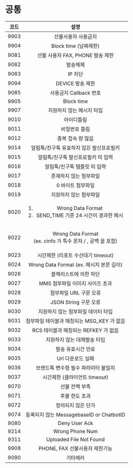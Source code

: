 # 공통



|  코드  |                                   설명                                   |
| :--: | :--------------------------------------------------------------------: |
| 9903 |                               선불사용자 사용금지                               |
| 9904 |                            Block time (날짜제한)                           |
| 9081 |                         선불 사용자 FAX, PHONE 발송 제한                        |
| 9082 |                                  발송해제                                  |
| 9083 |                                  IP 차단                                 |
| 9094 |                              DEVICE 발송 제한                              |
| 9085 |                            사용금지 Callback 번호                            |
| 9905 |                               Block time                               |
| 9907 |                             지원하지 않는 메시지 타입                             |
| 9010 |                                  아이디틀림                                 |
| 9011 |                                 비밀번호 틀림                                |
| 9012 |                               중복 접속 량 많음                               |
| 9014 |                         알림톡/친구톡 유효하지 않은 발신프로필키                         |
| 9015 |                           알림톡/친구톡 발신프로필키 미 입력                          |
| 9016 |                            알림톡/친구톡 템플릿 미 입력                            |
| 9017 |                              존재하지 않는 첨부파일                              |
| 9018 |                               0 바이트 첨부파일                               |
| 9019 |                              지원하지 않는 첨부파일                              |
| 9020 | <ol><li>Wrong Data Format</li><li>SEND_TIME 기준 24 시간이 경과한 메시</li></ol> |
| 9022 |      <p>Wrong Data Format <br>(ex. cinfo 가 특수 문자 / , 공백 을 포함)</p>      |
| 9023 |                         시간제한 (리포트 수신대기 timeout)                        |
| 9024 |                    Wrong Data Format (ex. 메시지 본문 길이)                   |
| 9026 |                              블랙리스트에 의한 차단                              |
| 9027 |                           MMS 첨부파일 이미지 사이즈 초과                          |
| 9028 |                             첨부파일 URL 구문 오류                             |
| 9029 |                            JSON String 구문 오류                           |
| 9030 |                           지원하지 않는 첨부파일 데이터 타입                          |
| 9031 |                      첨부파일 테이블과 매칭되는 MSG\_KEY 가 없음                      |
| 9032 |                        RCS 테이블과 매칭되는 REFKEY 가 없음                       |
| 9033 |                             지원하지 않는 대체발송 타입                            |
| 9034 |                               발송 유효시간 만료                               |
| 9035 |                               Url 다운로드 실패                              |
| 9036 |                          브랜드톡 변수형 필수 파라미터 불일치                          |
| 9037 |                          시간제한 (클라이언트 timeout)                          |
| 9070 |                                선불 잔액 부족                                |
| 9071 |                                후불 한도 초과                                |
| 9072 |                               정의되지 않은 단가                               |
| 9074 |                   등록되지 않는 MessagebaseID or ChatbotID                   |
| 9080 |                              Deny User Ack                             |
| 9214 |                             Wrong Phone Num                            |
| 9311 |                         Uploaded File Not Found                        |
| 9908 |                          PHONE, FAX 선불사용자 제한기능                         |
| 9090 |                                  기타에러                                  |
